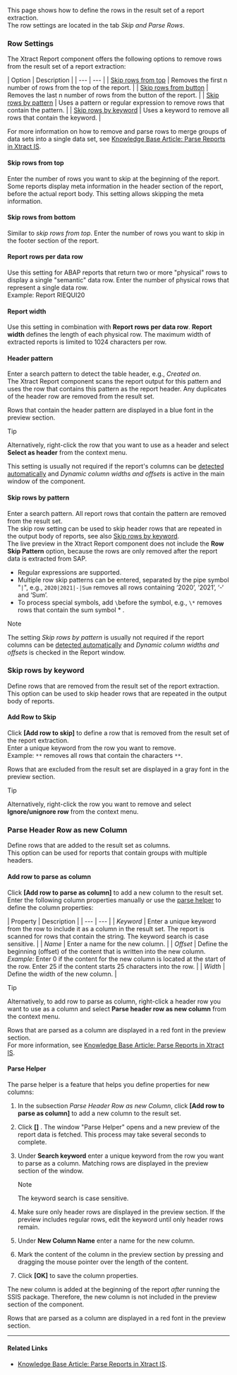 This page shows how to define the rows in the result set of a report extraction.\
The row settings are located in the tab *Skip and Parse Rows*.

### Row Settings

The Xtract Report component offers the following options to remove rows from the result set of a report extraction:

| Option | Description | | --- | --- | | [Skip rows from top](#skip-rows-from-top) | Removes the first n number of rows from the top of the report. | | [Skip rows from button](#skip-rows-from-bottom) | Removes the last n number of rows from the button of the report. | | [Skip rows by pattern](#skip-rows-from-bottom) | Uses a pattern or regular expression to remove rows that contain the pattern. | | [Skip rows by keyword](#add-row-to-skip) | Uses a keyword to remove all rows that contain the keyword. |

For more information on how to remove and parse rows to merge groups of data sets into a single data set, see [Knowledge Base Article: Parse Reports in Xtract IS](../../../knowledge-base/parse-reports/).

#### Skip rows from top

Enter the number of rows you want to skip at the beginning of the report. Some reports display meta information in the header section of the report, before the actual report body. This setting allows skipping the meta information.

#### Skip rows from bottom

Similar to *skip rows from top*. Enter the number of rows you want to skip in the footer section of the report.

#### Report rows per data row

Use this setting for ABAP reports that return two or more "physical" rows to display a single "semantic" data row. Enter the number of physical rows that represent a single data row.\
Example: Report RIEQUI20

#### Report width

Use this setting in combination with **Report rows per data row**. **Report width** defines the length of each physical row. The maximum width of extracted reports is limited to 1024 characters per row.

#### Header pattern

Enter a search pattern to detect the table header, e.g., *Created on*.\
The Xtract Report component scans the report output for this pattern and uses the row that contains this pattern as the report header. Any duplicates of the header row are removed from the result set.

Rows that contain the header pattern are displayed in a blue font in the preview section.

Tip

Alternatively, right-click the row that you want to use as a header and select **Select as header** from the context menu.

This setting is usually not required if the report's columns can be [detected automatically](../report-columns-define/#define-columns-automatically) and *Dynamic column widths and offsets* is active in the main window of the component.

#### Skip rows by pattern

Enter a search pattern. All report rows that contain the pattern are removed from the result set.\
The skip row setting can be used to skip header rows that are repeated in the output body of reports, see also [Skip rows by keyword](#skip-rows-by-keyword).\
The live preview in the Xtract Report component does not include the **Row Skip Pattern** option, because the rows are only removed after the report data is extracted from SAP.

- Regular expressions are supported.
- Multiple row skip patterns can be entered, separated by the pipe symbol "`|`", e.g., `2020|2021|-|Sum` removes all rows containing ‘2020’, ‘2021’, ‘-‘ and ‘Sum’.
- To process special symbols, add `\`before the symbol, e.g., `\*` removes rows that contain the sum symbol * .

Note

The setting *Skip rows by pattern* is usually not required if the report columns can be [detected automatically](../report-columns-define/#define-columns-automatically) and *Dynamic column widths and offsets* is checked in the Report window.

### Skip rows by keyword

Define rows that are removed from the result set of the report extraction. This option can be used to skip header rows that are repeated in the output body of reports.

#### Add Row to Skip

Click **[Add row to skip]** to define a row that is removed from the result set of the report extraction.\
Enter a unique keyword from the row you want to remove.\
Example: `**` removes all rows that contain the characters `**`.

Rows that are excluded from the result set are displayed in a gray font in the preview section.

Tip

Alternatively, right-click the row you want to remove and select **Ignore/unignore row** from the context menu.

### Parse Header Row as new Column

Define rows that are added to the result set as columns.\
This option can be used for reports that contain groups with multiple headers.

#### Add row to parse as column

Click **[Add row to parse as column]** to add a new column to the result set.\
Enter the following column properties manually or use the [parse helper](#parse-helper) to define the column properties:

| Property | Description | | --- | --- | | *Keyword* | Enter a unique keyword from the row to include it as a column in the result set. The report is scanned for rows that contain the string. The keyword search is case sensitive. | | *Name* | Enter a name for the new column. | | *Offset* | Define the beginning (offset) of the content that is written into the new column. *Example:* Enter 0 if the content for the new column is located at the start of the row. Enter 25 if the content starts 25 characters into the row. | | *Width* | Define the width of the new column. |

Tip

Alternatively, to add row to parse as column, right-click a header row you want to use as a column and select **Parse header row as new column** from the context menu.

Rows that are parsed as a column are displayed in a red font in the preview section.\
For more information, see [Knowledge Base Article: Parse Reports in Xtract IS](../../../knowledge-base/parse-reports/).

#### Parse Helper

The parse helper is a feature that helps you define properties for new columns:

1. In the subsection *Parse Header Row as new Column*, click **[Add row to parse as column]** to add a new column to the result set.

1. Click **[]** . The window "Parse Helper" opens and a new preview of the report data is fetched. This process may take several seconds to complete.

1. Under **Search keyword** enter a unique keyword from the row you want to parse as a column. Matching rows are displayed in the preview section of the window.

   Note

   The keyword search is case sensitive.

1. Make sure only header rows are displayed in the preview section. If the preview includes regular rows, edit the keyword until only header rows remain.

1. Under **New Column Name** enter a name for the new column.

1. Mark the content of the column in the preview section by pressing and dragging the mouse pointer over the length of the content.

1. Click **[OK]** to save the column properties.

The new column is added at the beginning of the report *after* running the SSIS package. Therefore, the new column is not included in the preview section of the component.

Rows that are parsed as a column are displayed in a red font in the preview section.

______________________________________________________________________

#### Related Links

- [Knowledge Base Article: Parse Reports in Xtract IS](../../../knowledge-base/parse-reports/).
